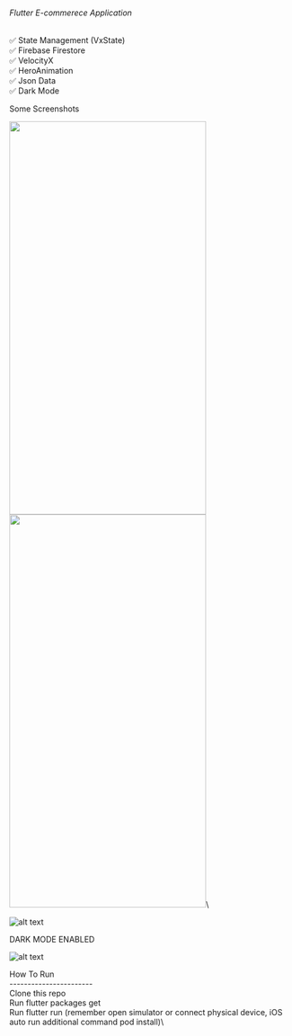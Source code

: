 ###### Flutter E-commerece Application

✅ State Management (VxState)\
✅ Firebase Firestore\
✅ VelocityX\
✅ HeroAnimation\
✅ Json Data\
✅ Dark Mode

Some Screenshots




<img src="https://user-images.githubusercontent.com/51333268/134757653-5ea3d551-6447-4a3f-b62b-4284ab1b054b.PNG" width="350" height="700">
<img src="https://user-images.githubusercontent.com/51333268/134757693-654271c6-1735-4986-84fa-8a4d6e7eb215.PNG" width="350" height="700">\


![alt text](https://user-images.githubusercontent.com/51333268/134757712-2f38c9c3-c33f-41d7-a823-707bc9ea6da3.PNG)


DARK MODE ENABLED

![alt text](https://user-images.githubusercontent.com/51333268/134757748-4dffe694-6ce8-42f5-9f1d-a83ea26864c5.PNG)



How To Run\
-----------------------\
Clone this repo\
Run flutter packages get\
Run flutter run (remember open simulator or connect physical device, iOS auto run additional command pod install)\
